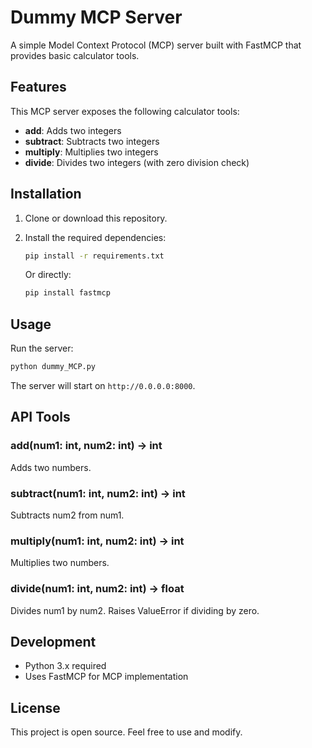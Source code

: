 # Dummy MCP Server

A simple Model Context Protocol (MCP) server built with FastMCP that provides basic calculator tools.

## Features

This MCP server exposes the following calculator tools:

- **add**: Adds two integers
- **subtract**: Subtracts two integers
- **multiply**: Multiplies two integers
- **divide**: Divides two integers (with zero division check)

## Installation

1. Clone or download this repository.
2. Install the required dependencies:

   ```bash
   pip install -r requirements.txt
   ```

   Or directly:

   ```bash
   pip install fastmcp
   ```

## Usage

Run the server:

```bash
python dummy_MCP.py
```

The server will start on `http://0.0.0.0:8000`.

## API Tools

### add(num1: int, num2: int) -> int
Adds two numbers.

### subtract(num1: int, num2: int) -> int
Subtracts num2 from num1.

### multiply(num1: int, num2: int) -> int
Multiplies two numbers.

### divide(num1: int, num2: int) -> float
Divides num1 by num2. Raises ValueError if dividing by zero.

## Development

- Python 3.x required
- Uses FastMCP for MCP implementation

## License

This project is open source. Feel free to use and modify.
